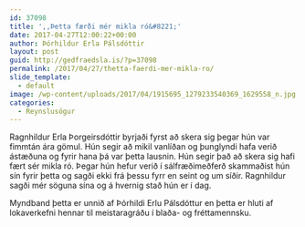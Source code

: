 ```yaml
---
id: 37098
title: ',,Þetta færði mér mikla ró&#8221;'
date: 2017-04-27T12:00:22+00:00
author: Þórhildur Erla Pálsdóttir
layout: post
guid: http://gedfraedsla.is/?p=37098
permalink: /2017/04/27/thetta-faerdi-mer-mikla-ro/
slide_template:
  - default
image: /wp-content/uploads/2017/04/1915695_1279233540369_1629558_n.jpg
categories:
  - Reynslusögur
---
```

Ragnhildur Erla Þorgeirsdóttir byrjaði fyrst að skera sig þegar hún var fimmtán ára gömul. Hún segir að mikil vanlíðan og þunglyndi hafa verið ástæðuna og fyrir hana þá var þetta lausnin. Hún segir það að skera sig hafi fært sér mikla ró. Þegar hún hefur verið í sálfræðimeðferð skammaðist hún sín fyrir þetta og sagði ekki frá þessu fyrr en seint og um síðir. Ragnhildur sagði mér söguna sína og á hvernig stað hún er í dag.
  


Myndband þetta er unnið af Þórhildi Erlu Pálsdóttur en þetta er hluti af lokaverkefni hennar til meistaragráðu í blaða- og fréttamennsku.